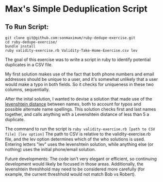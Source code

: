 # Max's Simple Deduplication Script

## To Run Script:

```
git clone git@github.com:sonmaximum/ruby-dedupe-exercise.git
cd ruby-dedupe-exercise/
bundle install
ruby validity-exercise.rb Validity-Take-Home-Exercise.csv lev
```

The goal of this exercise was to write a script in ruby to identify potential duplicates in a CSV file.

My first solution makes use of the fact that both phone numbers and email addresses should be unique to a user, and it's somewhat unlikely that a user would make a typo in both fields.  So it checks for uniqueness in these two columns, sequentially.

After the inital solution, I wanted to devise a solution that made use of the [levenshtein distance](https://en.wikipedia.org/wiki/Levenshtein_distance) between names, both to account for typos and possible alternate name spellings.  This solution checks first and last names together, and calls anything with a Levenshtein distance of less than 5 a duplicate.

The command to run the script is `ruby validity-exercise.rb [path to CSV file] [lev option]`
The path to CSV is relative to the validity-exercise.rb file, and the lev option determines which of the who solutions is used.  Entering letters "lev" uses the levenshtein solution, while anything else (or nothing) uses the initial phone/email solution.

Future developments:  The code isn't very elegant or efficient, so continuing development would likely be focused in those areas.  Additionally, the levenshtein threshhold may need to be considered more carefully (for example, the current threshhold would not match Bob vs Robert).